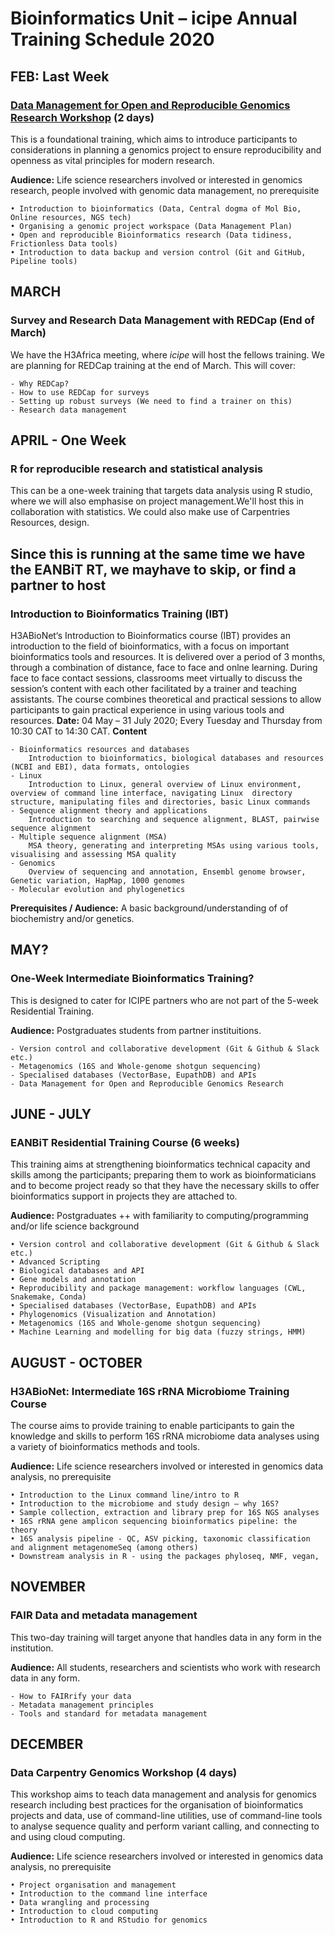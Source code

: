 # Bioinformatics Unit – icipe Annual Training Schedule 2020
## FEB: Last Week
### [Data Management for Open and Reproducible Genomics Research Workshop](https://github.com/mbbu/Reproducible_Genomics_Project) (2 days)
This is a foundational training, which aims to introduce participants to considerations in planning a genomics project to ensure reproducibility and openness as vital principles for modern research.

**Audience:** Life science researchers involved or interested in genomics research, people involved with genomic data management, no prerequisite 
>
    • Introduction to bioinformatics (Data, Central dogma of Mol Bio, Online resources, NGS tech)
    • Organising a genomic project workspace (Data Management Plan)
    • Open and reproducible Bioinformatics research (Data tidiness, Frictionless Data tools)
    • Introduction to data backup and version control (Git and GitHub, Pipeline tools)

## MARCH
### Survey and Research Data Management with REDCap (End of March)
We have the H3Africa meeting, where *icipe* will host the fellows training. We are planning for REDCap training at the end of March. This will cover:
>
    - Why REDCap?
    - How to use REDCap for surveys
    - Setting up robust surveys (We need to find a trainer on this)
    - Research data management


## APRIL - One Week
### R for reproducible research and statistical analysis
This can be a one-week training that targets data analysis using R studio, where we will also emphasise on project management.We'll host this in collaboration with statistics. We could also make use of Carpentries Resources, design. 

## Since this is running at the same time we have the EANBiT RT, we mayhave to skip, or find a partner to host
### Introduction to Bioinformatics Training (IBT) 
H3ABioNet‘s Introduction to Bioinformatics course (IBT) provides an introduction to the field of bioinformatics, with a focus on important bioinformatics tools and resources.  It is delivered over a period of 3 months, through a combination of distance, face to face and onlne learning. During face to face contact sessions, classrooms meet virtually to discuss the session’s content with each other facilitated by a trainer and teaching assistants.  The course combines theoretical and practical sessions to allow participants to gain practical experience in using various tools and resources.
**Date:** 04 May – 31 July 2020; Every Tuesday and Thursday from 10:30 CAT to 14:30 CAT.
 **Content**
 >
    - Bioinformatics resources and databases
        Introduction to bioinformatics, biological databases and resources (NCBI and EBI), data formats, ontologies
    - Linux
        Introduction to Linux, general overview of Linux environment, overview of command line interface, navigating Linux  directory structure, manipulating files and directories, basic Linux commands
    - Sequence alignment theory and applications
        Introduction to searching and sequence alignment, BLAST, pairwise sequence alignment
    - Multiple sequence alignment (MSA)
        MSA theory, generating and interpreting MSAs using various tools, visualising and assessing MSA quality
    - Genomics
        Overview of sequencing and annotation, Ensembl genome browser, Genetic variation, HapMap, 1000 genomes
    - Molecular evolution and phylogenetics

**Prerequisites / Audience:** A basic background/understanding of of biochemistry and/or genetics.

## MAY?
### One-Week Intermediate Bioinformatics Training?
This is designed to cater for ICIPE partners who are not part of the 5-week Residential Training.

**Audience:** Postgraduates students from partner instituitions. 
>
    - Version control and collaborative development (Git & Github & Slack etc.)
    - Metagenomics (16S and Whole-genome shotgun sequencing) 
    - Specialised databases (VectorBase, EupathDB) and APIs
    - Data Management for Open and Reproducible Genomics Research

## JUNE - JULY
### EANBiT Residential Training Course (6 weeks)
This training aims at strengthening bioinformatics technical capacity and skills among the participants; preparing them to work as bioinformaticians and to become project ready so that they have the necessary skills to offer bioinformatics support in projects they are attached to.

**Audience:** Postgraduates ++ with familiarity to computing/programming and/or life science background
>
    • Version control and collaborative development (Git & Github & Slack etc.)
    • Advanced Scripting
    • Biological databases and API
    • Gene models and annotation
    • Reproducibility and package management: workflow languages (CWL, Snakemake, Conda)
    • Specialised databases (VectorBase, EupathDB) and APIs
    • Phylogenomics (Visualization and Annotation)
    • Metagenomics (16S and Whole-genome shotgun sequencing) 
    • Machine Learning and modelling for big data (fuzzy strings, HMM)

## AUGUST - OCTOBER
### H3ABioNet: Intermediate 16S rRNA Microbiome Training Course
The course aims to provide training to enable participants to gain the knowledge and skills to perform 16S rRNA microbiome data analyses using a variety of bioinformatics methods and tools.

**Audience:** Life science researchers involved or interested in genomics data analysis, no prerequisite 
>
    • Introduction to the Linux command line/intro to R
    • Introduction to the microbiome and study design – why 16S?
    • Sample collection, extraction and library prep for 16S NGS analyses
    • 16S rRNA gene amplicon sequencing bioinformatics pipeline: the theory
    • 16S analysis pipeline - QC, ASV picking, taxonomic classification and alignment metagenomeSeq (among others)
    • Downstream analysis in R - using the packages phyloseq, NMF, vegan,

## NOVEMBER
### FAIR Data and metadata management
This two-day training will target anyone that handles data in any form in the institution. 

**Audience:**  All students, researchers and scientists who work with research data in any form. 
>
    - How to FAIRrify your data
    - Metadata management principles
    - Tools and standard for metadata management

## DECEMBER
### Data Carpentry Genomics Workshop (4 days)
This workshop aims to teach data management and analysis for genomics research including best practices for the organisation of bioinformatics projects and data, use of command-line utilities, use of command-line tools to analyse sequence quality and perform variant calling, and connecting to and using cloud computing.

**Audience:** Life science researchers involved or interested in genomics data analysis, no prerequisite 
>
    • Project organisation and management
    • Introduction to the command line interface
    • Data wrangling and processing
    • Introduction to cloud computing
    • Introduction to R and RStudio for genomics
